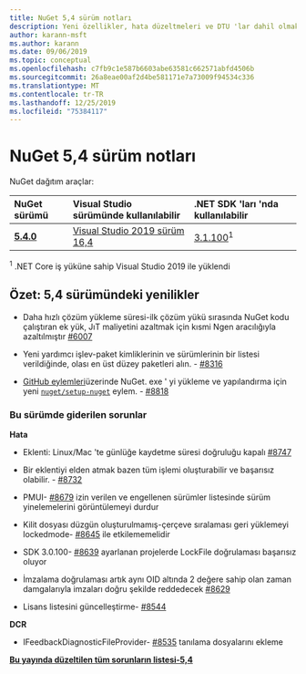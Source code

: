 ```yaml
---
title: NuGet 5,4 sürüm notları
description: Yeni özellikler, hata düzeltmeleri ve DTU 'lar dahil olmak üzere NuGet 5,4 sürüm notları.
author: karann-msft
ms.author: karann
ms.date: 09/06/2019
ms.topic: conceptual
ms.openlocfilehash: c7fb9c1e587b6603abe63581c662571abfd4506b
ms.sourcegitcommit: 26a8eae00af2d4be581171e7a73009f94534c336
ms.translationtype: MT
ms.contentlocale: tr-TR
ms.lasthandoff: 12/25/2019
ms.locfileid: "75384117"
---
```

# <a name="nuget-54-release-notes"></a>NuGet 5,4 sürüm notları

NuGet dağıtım araçlar:

| NuGet sürümü | Visual Studio sürümünde kullanılabilir| .NET SDK 'ları 'nda kullanılabilir|
|:---|:---|:---|
| [**5.4.0**](https://nuget.org/downloads) | [Visual Studio 2019 sürüm 16,4](https://visualstudio.microsoft.com/downloads/) | [3.1.100](https://dotnet.microsoft.com/download/dotnet-core/3.1)<sup>1</sup> |

<sup>1</sup> .NET Core iş yüküne sahip Visual Studio 2019 ile yüklendi

## <a name="summary-whats-new-in-54"></a>Özet: 5,4 sürümündeki yenilikler

* Daha hızlı çözüm yükleme süresi-ilk çözüm yükü sırasında NuGet kodu çalıştıran ek yük, JıT maliyetini azaltmak için kısmi Ngen aracılığıyla azaltılmıştır [#6007](https://github.com/NuGet/Home/issues/6007)

* Yeni yardımcı işlev-paket kimliklerinin ve sürümlerinin bir listesi verildiğinde, olası en üst düzey paketleri alın. - [#8316](https://github.com/NuGet/Home/issues/8316)

* [GitHub eylemleri](https://github.com/features/actions)üzerinde NuGet. exe ' yi yükleme ve yapılandırma için yeni [`nuget/setup-nuget`](https://github.com/marketplace/actions/setup-nuget-exe-for-use-with-actions) eylem. - [#8818](https://github.com/NuGet/Home/issues/8818)

### <a name="issues-fixed-in-this-release"></a>Bu sürümde giderilen sorunlar

**Hata**

* Eklenti: Linux/Mac 'te günlüğe kaydetme süresi doğruluğu kapalı [#8747](https://github.com/NuGet/Home/issues/8747)

* Bir eklentiyi elden atmak bazen tüm işlemi oluşturabilir ve başarısız olabilir. - [#8732](https://github.com/NuGet/Home/issues/8732)

* PMUI- [#8679](https://github.com/NuGet/Home/issues/8679) izin verilen ve engellenen sürümler listesinde sürüm yinelemelerini görüntülemeyi durdur

* Kilit dosyası düzgün oluşturulmamış-çerçeve sıralaması geri yüklemeyi lockedmode- [#8645](https://github.com/NuGet/Home/issues/8645) ile etkilememelidir

* SDK 3.0.100- [#8639](https://github.com/NuGet/Home/issues/8639) <RuntimeIdentifiers> ayarlanan projelerde LockFile doğrulaması başarısız oluyor

* İmzalama doğrulaması artık aynı OID altında 2 değere sahip olan zaman damgalarıyla imzaları doğru şekilde reddedecek [#8629](https://github.com/NuGet/Home/issues/8629)

* Lisans listesini güncelleştirme- [#8544](https://github.com/NuGet/Home/issues/8544)

**DCR**

* IFeedbackDiagnosticFileProvider- [#8535](https://github.com/NuGet/Home/issues/8535) tanılama dosyalarını ekleme

**[Bu yayında düzeltilen tüm sorunların listesi-5,4](https://github.com/nuget/home/issues?q=is%3Aissue+is%3Aclosed+milestone%3A%225.4")**
